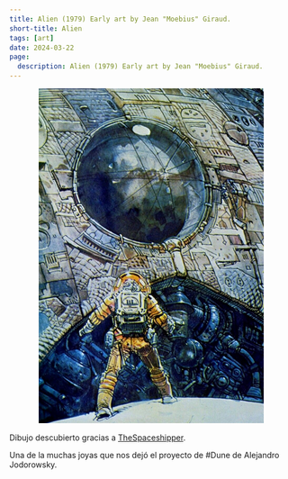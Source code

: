 ```yaml
---
title: Alien (1979) Early art by Jean "Moebius" Giraud.
short-title: Alien
tags: [art]
date: 2024-03-22
page:
  description: Alien (1979) Early art by Jean "Moebius" Giraud.
---
```


<p align="center">
<a href="https://socel.net/@TheSpaceshipper/112134757580110626">
  <img src="/imagenes/Alien(1979)Moebius.jpg" alt="Alien" style="width:400px; align="center">
</a> 
</p>

<p>
Dibujo descubierto gracias a <a href="https://socel.net/@TheSpaceshipper">TheSpaceshipper</a>.

Una de la muchas joyas que nos dejó el proyecto de #Dune de Alejandro Jodorowsky.
</p>
